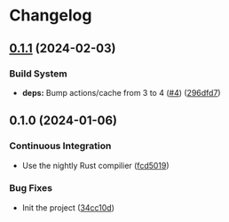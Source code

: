 # Changelog

## [0.1.1](https://github.com/dandxy89/pearson-correlation-rs/compare/v0.1.0...v0.1.1) (2024-02-03)


### Build System

* **deps:** Bump actions/cache from 3 to 4 ([#4](https://github.com/dandxy89/pearson-correlation-rs/issues/4)) ([296dfd7](https://github.com/dandxy89/pearson-correlation-rs/commit/296dfd7d440f058606ac7896c7c65733b094e119))

## 0.1.0 (2024-01-06)


### Continuous Integration

* Use the nightly Rust compilier ([fcd5019](https://github.com/dandxy89/pearson-correlation-rs/commit/fcd5019ad7c8c1de026983a8bf8a4d46d94bca4b))


### Bug Fixes

* Init the project ([34cc10d](https://github.com/dandxy89/pearson-correlation-rs/commit/34cc10d2e38af52e31a050e826d9775592c318e8))
